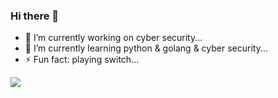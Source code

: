 ### Hi there 👋

<!--
**FDlucifer/FDlucifer** is a ✨ _special_ ✨ repository because its `README.md` (this file) appears on your GitHub profile.

Here are some ideas to get you started:

- 🔭 I’m currently working on ...
- 🌱 I’m currently learning ...
- 👯 I’m looking to collaborate on ...
- 🤔 I’m looking for help with ...
- 💬 Ask me about ...
- 📫 How to reach me: ...
- 😄 Pronouns: ...
- ⚡ Fun fact: ...
-->

- 🔭 I’m currently working on cyber security...
- 🌱 I’m currently learning python & golang & cyber security...
- ⚡ Fun fact: playing switch...

![](https://github-readme-stats.vercel.app/api?username=mayandev)
